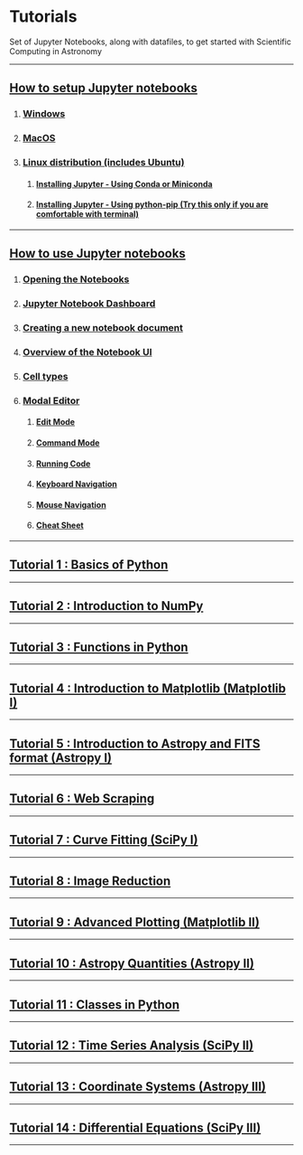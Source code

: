 # Tutorials
Set of Jupyter Notebooks, along with datafiles, to get started with Scientific Computing in Astronomy  

***

## [How to setup Jupyter notebooks](./Jupyter%20Setup#jupyter-setup )

1. ### [Windows](./Jupyter%20Setup#windows )
2. ### [MacOS](./Jupyter%20Setup#macos )
3. ### [Linux distribution (includes Ubuntu)](./Jupyter%20Setup#linux-distribution-includes-ubuntu )
    1. #### [Installing Jupyter - Using Conda or Miniconda](./Jupyter%20Setup#installing-jupyter---using-conda-or-miniconda )
    2. #### [Installing Jupyter - Using python-pip (Try this only if you are comfortable with terminal)](./Jupyter%20Setup#installing-jupyter---using-python-pip-try-this-only-if-you-are-comfortable-with-terminal )

***

## [How to use Jupyter notebooks](./How%20to%20use%20Jupyter%20Notebooks#using-jupyter-notebooks )

1. ### [Opening the Notebooks](./How%20to%20use%20Jupyter%20Notebooks#opening-the-notebook )
2. ### [Jupyter Notebook Dashboard](./How%20to%20use%20Jupyter%20Notebooks#jupyter-notebook-dashboard )
3. ### [Creating a new notebook document](./How%20to%20use%20Jupyter%20Notebooks#creating-a-new-notebook-document )
4. ### [Overview of the Notebook UI](./How%20to%20use%20Jupyter%20Notebooks#overview-of-the-notebook-ui )
5. ### [Cell types](./How%20to%20use%20Jupyter%20Notebooks#cell-types )
6. ### [Modal Editor](./How%20to%20use%20Jupyter%20Notebooks#modal-editor )
    1. #### [Edit Mode](./How%20to%20use%20Jupyter%20Notebooks#edit-mode )
    2. #### [Command Mode](./How%20to%20use%20Jupyter%20Notebooks#command-mode )
    3. #### [Running Code](./How%20to%20use%20Jupyter%20Notebooks#running-code )
    4. #### [Keyboard Navigation](./How%20to%20use%20Jupyter%20Notebooks#keyboard-navigation )
    5. #### [Mouse Navigation](./How%20to%20use%20Jupyter%20Notebooks#mouse-navigation )
    6. #### [Cheat Sheet](./How%20to%20use%20Jupyter%20Notebooks#cheat-sheet-for-menu-bar-and-tool-bar )

***

## [Tutorial 1 : Basics of Python](./Tutorial_01 )

***

## [Tutorial 2 : Introduction to NumPy](./Tutorial_02 )

***

## [Tutorial 3 : Functions in Python](./Tutorial_03 )

***

## [Tutorial 4 : Introduction to Matplotlib (Matplotlib I)](./Tutorial_04 )

***

## [Tutorial 5 : Introduction to Astropy and FITS format (Astropy I)](./Tutorial_05)

***

## [Tutorial 6 : Web Scraping](./Tutorial_06)

***

## [Tutorial 7 : Curve Fitting (SciPy I)](./Tutorial_07)

***

## [Tutorial 8 : Image Reduction](./Tutorial_08)

***

## [Tutorial 9 : Advanced Plotting (Matplotlib II)](./Tutorial_09)

***

## [Tutorial 10 : Astropy Quantities (Astropy II)](./Tutorial_10)

***

## [Tutorial 11 : Classes in Python](./Tutorial_11)

***

## [Tutorial 12 : Time Series Analysis (SciPy II)](./Tutorial_12)

***

## [Tutorial 13 : Coordinate Systems (Astropy III)](./Tutorial_13)

***

## [Tutorial 14 : Differential Equations (SciPy III)](./Tutorial_14)

***
